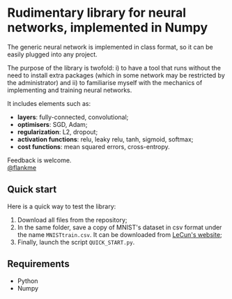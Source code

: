 # Rudimentary library for neural networks, implemented in Numpy

The generic neural network is implemented in class format, so it can be easily plugged into any project. 

The purpose of the library is twofold: i) to have a tool that runs without the need to install extra packages (which in some network may be restricted by the administrator) and ii) to familiarise myself with the mechanics of implementing and training neural networks.    

It includes elements such as:
- **layers**: fully-connected, convolutional;
- **optimisers**: SGD, Adam; 
- **regularization**: L2, dropout;
- **activation functions**: relu, leaky relu, tanh, sigmoid, softmax;
- **cost functions**: mean squared errors, cross-entropy.    

Feedback is welcome.  
[@flankme](https://github.com/flankme)

## Quick start
Here is a quick way to test the library:
1) Download all files from the repository;
2) In the same folder, save a copy of MNIST's dataset in csv format under the name `MNISTtrain.csv`. It can be downloaded from [LeCun's website](http://yann.lecun.com/exdb/mnist/);
3) Finally, launch the script `QUICK_START.py`. 

## Requirements
- Python
- Numpy
